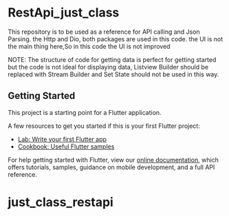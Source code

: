 # RestApi_just_class

This repository is to be used as a reference for API calling and Json Parsing.
the Http and Dio, both packages are used in this code.
the UI is not the main thing here,So in this code the UI is not improved

NOTE: 
The structure of code for getting data is perfect for getting started but the code is not ideal for displaying data, Listview Builder should be replaced with Stream Builder and Set State should not be used in this way.
## Getting Started

This project is a starting point for a Flutter application.

A few resources to get you started if this is your first Flutter project:

- [Lab: Write your first Flutter app](https://flutter.dev/docs/get-started/codelab)
- [Cookbook: Useful Flutter samples](https://flutter.dev/docs/cookbook)

For help getting started with Flutter, view our
[online documentation](https://flutter.dev/docs), which offers tutorials,
samples, guidance on mobile development, and a full API reference.
# just_class_restapi
